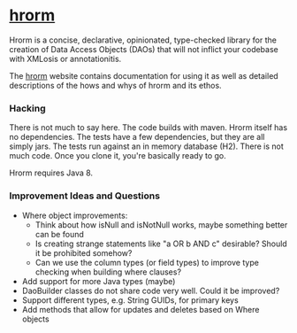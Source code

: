 # <a href="http://hrorm.org">hrorm</a>


Hrorm is a concise, declarative, opinionated, type-checked library for the creation of Data Access 
Objects (DAOs) that will not inflict your codebase with XMLosis or annotationitis.

The <a href="http://hrorm.org">hrorm</a> website contains documentation for using
it as well as detailed descriptions of the hows and whys of hrorm and its ethos.

### Hacking

There is not much to say here.
The code builds with maven.
Hrorm itself has no dependencies.
The tests have a few dependencies, but they are all simply jars.
The tests run against an in memory database (H2).
There is not much code.
Once you clone it, you're basically ready to go.

Hrorm requires Java 8.

### Improvement Ideas and Questions

* Where object improvements:
    * Think about how isNull and isNotNull works, maybe something better can be found
    * Is creating strange statements like "a OR b AND c" desirable? Should it be prohibited somehow?
    * Can we use the column types (or field types) to improve type checking when building where clauses?
* Add support for more Java types (maybe)
* DaoBuilder classes do not share code very well. Could it be improved?
* Support different types, e.g. String GUIDs, for primary keys
* Add methods that allow for updates and deletes based on Where objects
